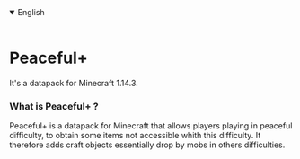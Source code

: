 <details open>
  <summary>English</summary>
  <br>

# Peaceful+
It's a datapack for Minecraft 1.14.3.

### What is Peaceful+ ?
Peaceful+ is a datapack for Minecraft that allows players playing in peaceful difficulty, to obtain some items not accessible whith this difficulty. It therefore adds craft objects essentially drop by mobs in others difficulties.

</details>
